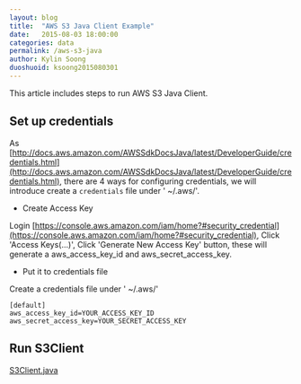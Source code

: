 ```yaml
---
layout: blog
title:  "AWS S3 Java Client Example"
date:   2015-08-03 18:00:00
categories: data
permalink: /aws-s3-java
author: Kylin Soong
duoshuoid: ksoong2015080301
---
```


This article includes steps to run AWS S3 Java Client.

## Set up credentials

As [http://docs.aws.amazon.com/AWSSdkDocsJava/latest/DeveloperGuide/credentials.html](http://docs.aws.amazon.com/AWSSdkDocsJava/latest/DeveloperGuide/credentials.html), there are 4 ways for configuring credentials, we will introduce create a `credentials` file under ' ~/.aws/'.

* Create Access Key 

Login [https://console.aws.amazon.com/iam/home?#security_credential](https://console.aws.amazon.com/iam/home?#security_credential), Click 'Access Keys(...)', Click 'Generate New Access Key' button, these will generate a aws_access_key_id and aws_secret_access_key.

* Put it to credentials file

Create a credentials file under ' ~/.aws/'

~~~
[default]
aws_access_key_id=YOUR_ACCESS_KEY_ID
aws_secret_access_key=YOUR_SECRET_ACCESS_KEY
~~~

## Run S3Client

[S3Client.java](https://raw.githubusercontent.com/kylinsoong/aws-java-sample/master/src/main/java/com/amazonaws/samples/S3Client.java)
 
